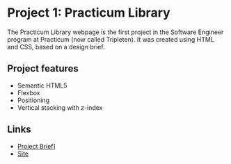 # Project 1: Practicum Library

The Practicum Library webpage is the first project in the Software Engineer program at Practicum (now called Tripleten). It was created using HTML and CSS, based on a design brief.

## Project features

- Semantic HTML5
- Flexbox
- Positioning
- Vertical stacking with z-index

## Links

- [Project Brief](https://practicum-content.s3.us-west-1.amazonaws.com/web-developer/project-1/new-library/project-1-stage-2-brief.pdf)]
- [Site](https://toriroe.github.io/se_project_library/)
